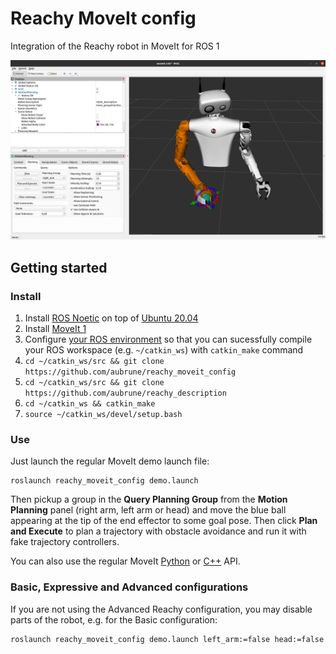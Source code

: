 # Reachy MoveIt config
Integration of the Reachy robot in MoveIt for ROS 1

![Reachy in RViz ROS Noetic](https://raw.githubusercontent.com/aubrune/reachy_moveit_config/master/doc/img/moveit.png)

## Getting started
### Install
1. Install [ROS Noetic](http://wiki.ros.org/noetic/Installation) on top of [Ubuntu 20.04](https://ubuntu.com/download/desktop)
2. Install [MoveIt 1](https://moveit.ros.org/install/)
3. Configure [your ROS environment](wiki.ros.org/ROS/Tutorials/InstallingandConfiguringROSEnvironment) so that you can sucessfully compile your ROS workspace (e.g. `~/catkin_ws`) with `catkin_make` command
4. `cd ~/catkin_ws/src && git clone https://github.com/aubrune/reachy_moveit_config`
5. `cd ~/catkin_ws/src && git clone https://github.com/aubrune/reachy_description`
6. `cd ~/catkin_ws && catkin_make`
7. `source ~/catkin_ws/devel/setup.bash`

### Use
Just launch the regular MoveIt demo launch file:
```
roslaunch reachy_moveit_config demo.launch
```

Then pickup a group in the **Query Planning Group** from the **Motion Planning** panel (right arm, left arm or head) and move the blue ball appearing at the tip of the end effector to some goal pose. Then click **Plan and Execute** to plan a trajectory with obstacle avoidance and run it with fake trajectory controllers.

You can also use the regular MoveIt [Python](https://ros-planning.github.io/moveit_tutorials/doc/move_group_python_interface/move_group_python_interface_tutorial.html) or [C++](https://ros-planning.github.io/moveit_tutorials/doc/move_group_interface/move_group_interface_tutorial.html) API.

### Basic, Expressive and Advanced configurations
If you are not using the Advanced Reachy configuration, you may disable parts of the robot, e.g. for the Basic configuration:

```bash
roslaunch reachy_moveit_config demo.launch left_arm:=false head:=false
```
